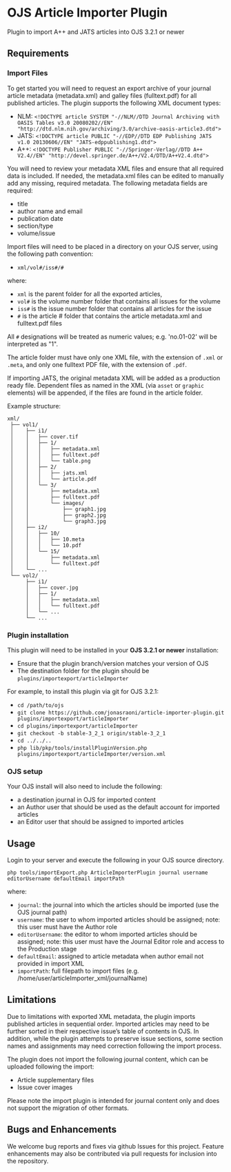 # OJS Article Importer Plugin
Plugin to import A++ and JATS articles into OJS 3.2.1 or newer

## Requirements

### Import Files
To get started you will need to request an export archive of your journal article metadata (metadata.xml) and galley files (fulltext.pdf) for all published articles.
The plugin supports the following XML document types:
- NLM: `<!DOCTYPE article SYSTEM "-//NLM//DTD Journal Archiving with OASIS Tables v3.0 20080202//EN" "http://dtd.nlm.nih.gov/archiving/3.0/archive-oasis-article3.dtd">`
- JATS: `<!DOCTYPE article PUBLIC "-//EDP//DTD EDP Publishing JATS v1.0 20130606//EN" "JATS-edppublishing1.dtd">`
- A++: `<!DOCTYPE Publisher PUBLIC "-//Springer-Verlag//DTD A++ V2.4//EN" "http://devel.springer.de/A++/V2.4/DTD/A++V2.4.dtd">`

You will need to review your metadata XML files and ensure that all required data is included. If needed, the metadata.xml files can be edited to manually add any missing, required metadata. The following metadata fields are required:

- title
- author name and email
- publication date
- section/type
- volume/issue

Import files will need to be placed in a directory on your OJS server, using the following path convention:
- `xml/vol#/iss#/#`

where:
- `xml` is the parent folder for all the exported articles,
- `vol#` is the volume number folder that contains all issues for the volume
- `iss#` is the issue number folder that contains all articles for the issue
- `#` is the article # folder that contains the article metadata.xml and fulltext.pdf files

All `#` designations will be treated as numeric values; e.g. 'no.01-02' will be interpreted as "1".

The article folder must have only one XML file, with the extension of `.xml` or `.meta`, and only one fulltext PDF file, with the extension of `.pdf`.

If importing JATS, the original metadata XML will be added as a production ready file.  Dependent files as named in the XML (via `asset` or `graphic` elements) will be appended, if the files are found in the article folder.

Example structure:
```tree-view
xml/
 ├── vol1/
 │    ├── i1/
 │    │   ├── cover.tif
 │    │   ├── 1/
 │    │   │   ├── metadata.xml
 │    │   │   ├── fulltext.pdf
 │    │   │   └── table.png
 │    │   ├── 2/
 │    │   │   ├── jats.xml
 │    │   │   └── article.pdf
 │    │   └── 3/
 │    │       ├── metadata.xml
 │    │       ├── fulltext.pdf
 │    │       └── images/
 │    │           ├── graph1.jpg
 │    │           ├── graph2.jpg
 │    │           └── graph3.jpg
 │    ├── i2/
 │    │   ├── 10/
 │    │   │   ├── 10.meta
 │    │   │   └── 10.pdf
 │    │   └── 15/
 │    │       ├── metadata.xml
 │    │       └── fulltext.pdf
 │    └── ...
 └── vol2/
      ├── i1/
      │   ├── cover.jpg
      │   ├── 1/
      │   │   ├── metadata.xml
      │   │   └── fulltext.pdf
      │   └── ...
      └── ...
```

### Plugin installation
This plugin will need to be installed in your **OJS 3.2.1 or newer** installation:
- Ensure that the plugin branch/version matches your version of OJS
- The destination folder for the plugin should be `plugins/importexport/articleImporter`

For example, to install this plugin via git for OJS 3.2.1:
- `cd /path/to/ojs`
- `git clone https://github.com/jonasraoni/article-importer-plugin.git plugins/importexport/articleImporter`
- `cd plugins/importexport/articleImporter`
- `git checkout -b stable-3_2_1 origin/stable-3_2_1`
- `cd ../../..`
- `php lib/pkp/tools/installPluginVersion.php plugins/importexport/articleImporter/version.xml`

### OJS setup
Your OJS install will also need to include the following:
- a destination journal in OJS for imported content
- an Author user that should be used as the default account for imported articles
- an Editor user that should be assigned to imported articles

## Usage

Login to your server and execute the following in your OJS source directory.

`php tools/importExport.php ArticleImporterPlugin journal username editorUsername defaultEmail importPath`

where:

- `journal`: the journal into which the articles should be imported (use the OJS journal path)
- `username`: the user to whom imported articles should be assigned; note: this user must have the Author role
- `editorUsername`: the editor to whom imported articles should be assigned; note: this user must have the Journal Editor role and access to the Production stage
- `defaultEmail`: assigned to article metadata when author email not provided in import XML
- `importPath`: full filepath to import files (e.g. /home/user/articleImporter_xml/journalName)

## Limitations

Due to limitations with exported XML metadata, the plugin imports published articles in sequential order. Imported articles may need to be further sorted in their respective issue’s table of contents in OJS. In addition, while the plugin attempts to preserve issue sections, some section names and assignments may need correction following the import process.

The plugin does not import the following journal content, which can be uploaded following the import:
- Article supplementary files
- Issue cover images

Please note the import plugin is intended for journal content only and does not support the migration of other formats.

## Bugs and Enhancements

We welcome bug reports and fixes via github Issues for this project. Feature enhancements may also be contributed via pull requests for inclusion into the repository.
